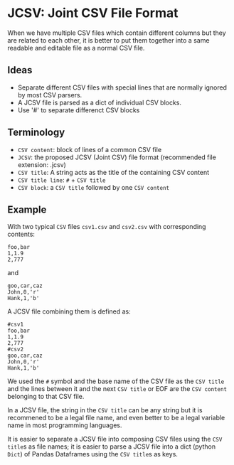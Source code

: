 # JCSV: Joint CSV File Format
When we have multiple CSV files which contain different columns but they are related to each other, it is better to put them together into a same readable and editable file as a normal CSV file. 

## Ideas

- Separate different CSV files with special lines that are normally ignored by most CSV parsers.
- A JCSV file is parsed as a dict of individual CSV blocks.
- Use '#' to separate differenct CSV blocks

## Terminology

- `CSV content`: block of lines of a common CSV file
- `JCSV`: the proposed JCSV (Joint CSV) file format (recommended file extension: .jcsv)
- `CSV title`: A string acts as the title of the containing CSV content
- `CSV title line`: `#` + `CSV title`
- `CSV block`: a `CSV title` followed by one `CSV content`

## Example
With two typical `CSV` files `csv1.csv` and `csv2.csv` with corresponding contents:
```csv
foo,bar
1,1.9
2,777
```
and 
```
goo,car,caz
John,0,'r'
Hank,1,'b'
```
A JCSV file combining them is defined as:
```jcsv
#csv1
foo,bar
1,1.9
2,777
#csv2
goo,car,caz
John,0,'r'
Hank,1,'b'
```
We used the `#` symbol and the base name of the CSV file as the `CSV title` and the lines between it and the next `CSV title` or EOF are the `CSV content` belonging to that CSV file.

In a JCSV file, the string in the `CSV title` can be any string but it is recommened to be a legal file name, and even better to be a legal variable name in most programming languages. 

It is easier to separate a JCSV file into composing CSV files using the `CSV title`s as file names; it is easier to parse a JCSV file into a dict (python `Dict`) of Pandas Dataframes using the `CSV title`s as keys.
